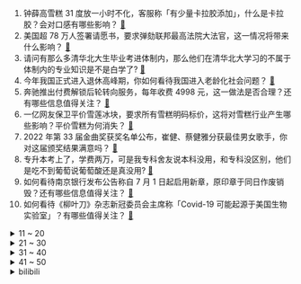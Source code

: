 1. 钟薛高雪糕 31 度放一小时不化，客服称「有少量卡拉胶添加」，什么是卡拉胶？会对口感有哪些影响？ [:link:](https://www.zhihu.com/question/541175444)
2. 美国超 78 万人签署请愿书，要求弹劾联邦最高法院大法官，这一情况将带来什么影响？ [:link:](https://www.zhihu.com/question/541091938)
3. 请问有那么多清华北大生毕业考进体制内，那么他们在清华北大学习的不属于体制内的专业知识是不是白学了? [:link:](https://www.zhihu.com/question/537429132)
4. 今年我国正式进入退休高峰期，你如何看待我国进入老龄化社会问题？ [:link:](https://www.zhihu.com/question/540997984)
5. 奔驰推出付费解锁后轮转向服务，每年收费 4998 元，这一做法是否合理？还有哪些信息值得关注？ [:link:](https://www.zhihu.com/question/540960588)
6. 一亿网友保卫平价雪莲冰块，要求所有雪糕明码标价，这将对雪糕行业产生哪些影响？平价雪糕为何消失？ [:link:](https://www.zhihu.com/question/541150716)
7. 2022 年第 33 届金曲奖获奖名单公布，崔健、蔡健雅分获最佳男女歌手，你对这届颁奖结果满意吗？ [:link:](https://www.zhihu.com/question/541159034)
8. 专升本考上了，学费两万，可是我专科舍友说本科没用，和专科没区别，他们是吃不到葡萄说葡萄酸还是真没用? [:link:](https://www.zhihu.com/question/540620540)
9. 如何看待南京银行发布公告称自 7 月 1 日起启用新章，原印章于同日作废销毁？还有哪些信息值得关注？ [:link:](https://www.zhihu.com/question/540988171)
10. 如何看待《柳叶刀》杂志新冠委员会主席称「Covid-19 可能起源于美国生物实验室」？有哪些值得关注？ [:link:](https://www.zhihu.com/question/541154437)
<details>
<summary>11 ~ 20</summary>

11. 一女子 2 万元貂皮被快递站当垃圾扔掉，对方因未保价只赔 300 元，该女子应如何有效的维权？ [:link:](https://www.zhihu.com/question/541098135)
12. 网友反馈取消行程码带星后，多城出现了替代方案，还有哪些防疫信息值得关注? [:link:](https://www.zhihu.com/question/541108229)
13. 欧洲 6 月自美进口 LNG 超过俄罗斯天然气，这释放了什么信号？ [:link:](https://www.zhihu.com/question/541088837)
14. 普通人没经过训练，在生死存亡之际，能不能拿命在 20 分钟跑完 5 公里？ [:link:](https://www.zhihu.com/question/421947026)
15. 赵丽颖的新剧《幸福到万家》为什么没火？ [:link:](https://www.zhihu.com/question/540950098)
16. 为什么墨西哥菜在中国不流行？ [:link:](https://www.zhihu.com/question/32767614)
17. 新疆一父亲为制止 4 个月大儿子啼哭掌掴致其死亡，获刑六年，如何从法律角度解读？ [:link:](https://www.zhihu.com/question/541243173)
18. 四川筠连警方通报 5 名未成年人遭性侵案，犯罪嫌疑人被刑拘，其将面临哪些法律处罚？ [:link:](https://www.zhihu.com/question/541104484)
19. 现实中有《楚门的世界》吗? [:link:](https://www.zhihu.com/question/35395059)
20. 如何看待美军表态下一代战机进入制造阶段？ [:link:](https://www.zhihu.com/question/535792997)
</details>
<details>
<summary>21 ~ 30</summary>

21. 如何看待调查称「超 7 成 00 后找工作看重薪资」？你认为薪资是求职的首要条件吗？ [:link:](https://www.zhihu.com/question/540765362)
22. 男生 1 年去图书馆 732 次被校长致辞，称努力成国家栋梁，上学时你对图书馆有哪些难忘的记忆？ [:link:](https://www.zhihu.com/question/541128226)
23. 目前来看乌克兰还有没有取胜的机会？ [:link:](https://www.zhihu.com/question/540787366)
24. 为什么印度菜都是糊糊？? [:link:](https://www.zhihu.com/question/512929578)
25. 为什么装修公司知道业主找了第三方监理就直接要求涨价或者中止合同？ [:link:](https://www.zhihu.com/question/269400900)
26. 周杰伦新专辑《最伟大的作品》这个名字怎么样？ [:link:](https://www.zhihu.com/question/541019037)
27. 民调显示超 7 成美国人反对拜登连任总统，背后有哪些原因？会产生哪些影响？ [:link:](https://www.zhihu.com/question/541146851)
28. 武汉第二批集中供地单日收金 113 亿元，有宅地成交价大降 7500 元/平方米，哪些信息还值得关注？ [:link:](https://www.zhihu.com/question/540655454)
29. 10岁的孩子喜欢临摹非常精细的画，但老师说他以后在画画上不会有大发展是为什么？ [:link:](https://www.zhihu.com/question/46904078)
30. 小鹏汽车回应出事故气囊未弹出，称「撞击力度未达要求」，如何从专业角度分析？ [:link:](https://www.zhihu.com/question/541108530)
</details>
<details>
<summary>31 ~ 40</summary>

31. 近期骑行风靡社交圈，入门级装备需近万元，有的车还被炒成「理财产品」，二手涨到十万元，如何看待这一现象？ [:link:](https://www.zhihu.com/question/541167752)
32. 空调一开一关费电，还是一直开着费电？ [:link:](https://www.zhihu.com/question/285831334)
33. 丈夫用暴力殴打等手段欲奸淫继女，女子在丈夫熟睡时将其锤杀，一审被判缓刑，此案件起到了哪些警示？ [:link:](https://www.zhihu.com/question/540613802)
34. 为什么人民币上没有“凭票即付”或“此券是偿还以一切公共或私人债务的法定货币”之类的字样？ [:link:](https://www.zhihu.com/question/517275101)
35. 岸田文雄称「明天的东亚地区或成第二个乌克兰」，外交部奉劝日方「想想东亚的昨天发生了什么」，如何理解？ [:link:](https://www.zhihu.com/question/541109262)
36. 你们送过男友最成功的礼物是什么？ [:link:](https://www.zhihu.com/question/25865753)
37. 俄外交部称北约明确宣布与俄对抗，俄军总参谋长格拉西莫夫赴特别军事行动前线视察，目前俄乌局势如何？ [:link:](https://www.zhihu.com/question/541149172)
38. 俄乌冲突开始后，为什么欧洲中立国芬兰和瑞典要放弃中立紧急加入北约？ [:link:](https://www.zhihu.com/question/541085628)
39. 《梦华录》赵盼儿和池衙内的感情线是否多余？为什么？ [:link:](https://www.zhihu.com/question/539896334)
40. 大家认为兰州这个城市怎么样？ [:link:](https://www.zhihu.com/question/473896667)
</details>
<details>
<summary>41 ~ 50</summary>

41. 泳联世锦赛任茜/段宇混双 10 米台夺冠，中国队已获得 11 个跳水项目金牌，中国跳水为何这么强？ [:link:](https://www.zhihu.com/question/541105409)
42. 7 月 2 日江苏新增本土病例「3+56」，目前疫情情况如何？ [:link:](https://www.zhihu.com/question/541244083)
43. 如何看待美国一素食主义母亲长期喂婴儿果蔬致其饿死？长期吃素对身体有哪些影响？ [:link:](https://www.zhihu.com/question/541176757)
44. 第 33 届金曲奖蔡健雅获最佳女歌手，为什么蔡健雅可以四封金曲歌后？ [:link:](https://www.zhihu.com/question/541191844)
45. 只有读书才是唯一的出路吗？ [:link:](https://www.zhihu.com/question/539503444)
46. 国产工业设计软件有了新突破，强度所 CAE 软件 SABRE 系统发布，你觉得这款国产软件有什么意义？ [:link:](https://www.zhihu.com/question/541099769)
47. 住一楼带花园的房子的实际体验如何？ [:link:](https://www.zhihu.com/question/24249319)
48. 学习不快乐，不学习考不了好大学，怎么办？ [:link:](https://www.zhihu.com/question/541163540)
49. 如何评价综艺《中国说唱巅峰对决》第二期？ [:link:](https://www.zhihu.com/question/541154096)
50. 爵士和森林狼关于戈贝尔的交易，哪支球队更赚？ [:link:](https://www.zhihu.com/question/541099467)
</details><details>
<summary>bilibili</summary>

1. 鸡你太美分解教学，5分钟速成资深IKUN [:link:](//www.bilibili.com/video/BV1oN4y1u723)
2. 我为我的奶奶，拍了部“电影” [:link:](//www.bilibili.com/video/BV13Y4y1n76t)
3. 我和女朋友，被房贷改变的这三年 [:link:](//www.bilibili.com/video/BV1Ca411W7v9)
4. 在？我帮你要到杰伦的签名专辑了！ [:link:](//www.bilibili.com/video/BV1734y1s7sC)
5. “明枪易躲，暗恋难防” [:link:](//www.bilibili.com/video/BV17B4y1i7YF)
6. 2年了，竟然还有人不知道~ [:link:](//www.bilibili.com/video/BV14G411x7uU)
7. 玫瑰花被摘了 你要怪摘花的人 而不是怪花开的艳 [:link:](//www.bilibili.com/video/BV14L4y1w7S2)
8. 【时代少年团】《光环中的少年——“天堑”》 [:link:](//www.bilibili.com/video/BV1eT41137my)
9. 【大福】圣主都来我这里进货 我做了一套会亮的符咒键帽 [:link:](//www.bilibili.com/video/BV1d34y1H7Fq)
10. 一个桃子100块？美食博主：那是成本！ [:link:](//www.bilibili.com/video/BV1Da411X7jS)
<details>
<summary>11 ~ 20</summary>

11. 贵州岜沙｜生于自然，归于自然 [:link:](//www.bilibili.com/video/BV1r3411w7iP)
12. 【  青春也好，当下最好  】 [:link:](//www.bilibili.com/video/BV1xa411X7Xr)
13. 如何把沙子卖给阿拉伯人？【小约翰】 [:link:](//www.bilibili.com/video/BV1Sa411W7fw)
14. ⚡三 摇 嘲 讽⚡ [:link:](//www.bilibili.com/video/BV1pZ4y1e7Kv)
15. 汤姆到底有多少条命?那些汤姆的奇葩死法！ [:link:](//www.bilibili.com/video/BV1dG411s7ta)
16. up主，你的脸疼吗？2022年4月新番完结吐槽大总结！【泛式】 [:link:](//www.bilibili.com/video/BV1PB4y1i7KA)
17. 剧本杀玩得最代入的人 [:link:](//www.bilibili.com/video/BV14r4y1M7Tp)
18. 《原神》2.8版本PV：「仲夏！幻夜？奇想曲！」 [:link:](//www.bilibili.com/video/BV1yL4y1w7ut)
19. 只需要三种材料就可以做情窦初开又再开的冰山熔岩，结尾有些话想对b站的笨不溜秋蛋说 [:link:](//www.bilibili.com/video/BV16v4y1u7Nt)
20. 沉浸定格式拼搭乐高梵高，我是尽力了，梵高你自己看看吧 [:link:](//www.bilibili.com/video/BV1tv4y1u7QR)
</details>
<details>
<summary>21 ~ 30</summary>

21. 【俄罗斯街拍P3】回眸一笑击中了我的...心巴 | Semkavkvadrate [:link:](//www.bilibili.com/video/BV1ZB4y1p7M3)
22. 当医生看到你的历史记录… [:link:](//www.bilibili.com/video/BV1T94y1R7i8)
23. 恋爱十年竟然同天生日，我送她这个当作生日礼物？？ [:link:](//www.bilibili.com/video/BV1o3411F7jh)
24. 这无缝衔接就离谱！ [:link:](//www.bilibili.com/video/BV1RG411s777)
25. 开心的农民工 [:link:](//www.bilibili.com/video/BV16t4y1871x)
26. “雪糕刺客”？这些天价网红雪糕吃起来究竟怎样？#第六弹！ [:link:](//www.bilibili.com/video/BV1D3411w7w6)
27. 【奥特银河格斗3吐槽】从现在开始我将一次不死并且超神！ [:link:](//www.bilibili.com/video/BV1cY411K7Qd)
28. “阿姨，我想通了” [:link:](//www.bilibili.com/video/BV1U3411w79k)
29. 我妈真的很严格 [:link:](//www.bilibili.com/video/BV1wa411x77C)
30. 今天都不许占我便宜啊！ [:link:](//www.bilibili.com/video/BV1it4y187zS)
</details>
<details>
<summary>31 ~ 40</summary>

31. 体态大师：肋骨突出、骨盆前倾、颈椎反弓、肩膀内扣，你想象不到的根本原因 [:link:](//www.bilibili.com/video/BV1aY4y1n7Re)
32. 佳人【于文文唐诗逸张蔷赵梦刘恋】 [:link:](//www.bilibili.com/video/BV1LW4y1z74P)
33. 她 才是我整个生活的光 [:link:](//www.bilibili.com/video/BV12W4y1z79D)
34. 星星点灯【王心凌张天爱蔡卓妍钟欣潼吴谨言】 [:link:](//www.bilibili.com/video/BV1oU4y1Q71b)
35. 是个男孩斤六两 [:link:](//www.bilibili.com/video/BV1EZ4y1e7SC)
36. 当今社会几大狠人 [:link:](//www.bilibili.com/video/BV1MY411K7dK)
37. 踢出了打羽毛球的感觉，我打羽毛球也没这酷，为自己加油！！！ [:link:](//www.bilibili.com/video/BV1994y197MJ)
38. 雪莲文学是什么梗【梗指南】 [:link:](//www.bilibili.com/video/BV1kt4y187Uh)
39. 耗时2天，剥1000只虾，只为这碗面中爱马仕 [:link:](//www.bilibili.com/video/BV1kS4y1p7a7)
40. 中国空间站的一个杯子，让外国网友吵翻了 [:link:](//www.bilibili.com/video/BV1Ba411H7Te)
</details>
<details>
<summary>41 ~ 50</summary>

41. 为什么所有专业的学长学姐都在劝退？ [:link:](//www.bilibili.com/video/BV1R94y197ja)
42. 《狗 头 吧 主》 [:link:](//www.bilibili.com/video/BV1BU4y1Q7ic)
43. 【树叶 白姨】鬼畜大电影     《天 弃 之 子》 [:link:](//www.bilibili.com/video/BV1LG411x7zZ)
44. “我要跟我最好的朋友出去玩！” [:link:](//www.bilibili.com/video/BV18B4y1W7b3)
45. 数羊发现少了一只 出门看看去 [:link:](//www.bilibili.com/video/BV1Ba411H7Ft)
46. 食堂阿姨端馒头时不小心掉地上一个，于是…… [:link:](//www.bilibili.com/video/BV1m3411w7CL)
47. 小县城婚礼｜在与我同岁的乡下老房子出嫁 [:link:](//www.bilibili.com/video/BV1734y1s7V6)
48. 没有人会喜欢夏天的 [:link:](//www.bilibili.com/video/BV1zT41137tG)
49. 【Minecraft】世界首个纯红石神经网络！真正的红石人工智能(中文/English)(4K) [:link:](//www.bilibili.com/video/BV1yv4y1u7ZX)
50. 再见，我的校园 [:link:](//www.bilibili.com/video/BV1vY4y1n7x2)
</details>
<details>
<summary>51 ~ 60</summary>

51. 再也不怕没零食吃了 [:link:](//www.bilibili.com/video/BV1VB4y1W7gP)
52. 雪莲雪糕，爱你孤身走暗巷，爱你不贵的模样。 [:link:](//www.bilibili.com/video/BV16a411W7cf)
53. 【洗脑循环】阿忍的“老大”真是太洗脑啦~(=^･ω･^)ﾉ [:link:](//www.bilibili.com/video/BV1cB4y1W7iE)
54. 画风突变！宋江：用魔法打败魔法！《水浒传》P28 [:link:](//www.bilibili.com/video/BV1y34y1p7j7)
55. 【为中国军人点赞！】走下赛场，他的手变成了这样…… [:link:](//www.bilibili.com/video/BV1ft4y187XJ)
56. r̵͎̟̰͓̄̈̔̌̆̌̋͌̽̇͛͒e̶̲͓̠͖̠̝͕͍͙̗̳̊̃͑͑̾͂͒d҉͍̟͖͎̜̟͓̗̤͂͌̄͊̈    【oc|原创动画】毕设概念.但还没毕业 [:link:](//www.bilibili.com/video/BV1mW4y1z7a3)
57. 🐓鸡你太美，但是二次元🐓 [:link:](//www.bilibili.com/video/BV19f4y1f7oj)
58. 帮一块橡皮找回梦想 [:link:](//www.bilibili.com/video/BV1GY411K7xR)
59. 中国人修仙这件事是瞒不住了！ [:link:](//www.bilibili.com/video/BV17Y4y1n7s7)
60. “以后”您的容颜会有人记住的 [:link:](//www.bilibili.com/video/BV1eS4y1p7Aj)
</details>
<details>
<summary>61 ~ 70</summary>

61. 请以你的名字呼唤我 [:link:](//www.bilibili.com/video/BV1bW4y1z7fb)
62. 意外坠河，你的裤子就是保命用的应急浮领 [:link:](//www.bilibili.com/video/BV1yf4y1o7mc)
63. 【罗翔】香烟能不能寄？不知者可以免责吗？ [:link:](//www.bilibili.com/video/BV1zL4y1w7pj)
64. 莉⚡你⚡太⚡美⚡ [:link:](//www.bilibili.com/video/BV1VN4y1g7xG)
65. 他们都叫【陈建军】，他们都是英雄烈士！ [:link:](//www.bilibili.com/video/BV1WZ4y1e7ap)
66. 【花小烙】为什么感冒的时候鼻涕会变多最后还会变黄？ [:link:](//www.bilibili.com/video/BV1Q94y197TJ)
67. 终于等到周杰伦 [:link:](//www.bilibili.com/video/BV1uG411x7Y9)
68. 【盘个生意】卖奥特曼卡片，能挣钱吗？ [:link:](//www.bilibili.com/video/BV1LS4y1p7Vw)
69. 如何用【免费】资源，一站式解锁高质量大学生活！ [:link:](//www.bilibili.com/video/BV1D94y1979X)
70. 不要被苹果限制了你的想象力 [:link:](//www.bilibili.com/video/BV1St4y187MT)
</details>
<details>
<summary>71 ~ 80</summary>

71. 我跟着边境民警一起体验了他们的生活！有笑也有泪！ [:link:](//www.bilibili.com/video/BV17B4y1B7ZG)
72. 疯了！好吃到疯了【会爆汁的鸡肉丸】真是超简单，周末就给家人试试吧！ [:link:](//www.bilibili.com/video/BV1Aa411s7Mx)
73. 市面上常见蛋白棒测评，熬夜测得，希望对各位小伙伴有帮助 [:link:](//www.bilibili.com/video/BV1wL4y1w7rL)
74. 这一天天的，怎么就那么能演呢？ [:link:](//www.bilibili.com/video/BV1pW4y1z7vE)
75. 大狼狼才不要打针 [:link:](//www.bilibili.com/video/BV1XB4y1p7zR)
76. 香港·买买提这个名字是一位新疆爸爸对祖国的爱最直接的表达 #庆祝香港回归25周年 [:link:](//www.bilibili.com/video/BV1dG411s7Ci)
77. 当我让男友和家人误以为我半夜出门 [:link:](//www.bilibili.com/video/BV1n94y1R7iC)
78. 再见 谷恒条野 [:link:](//www.bilibili.com/video/BV113411w76W)
79. 成都出现局部降雨天气 网友：这局部得过于彻底了 [:link:](//www.bilibili.com/video/BV1RN4y1u7SV)
80. 【纸嫁衣4红丝缠】红丝缠绕，情字难解——官方预告片 [:link:](//www.bilibili.com/video/BV1wL4y1w7BE)
</details>
<details>
<summary>81 ~ 90</summary>

81. 这小狗它说：~~~ [:link:](//www.bilibili.com/video/BV1Ha411X7no)
82. 《雪糕刺客风云》 [:link:](//www.bilibili.com/video/BV15Y4y1n77R)
83. 螺旋升天 法力无边！小林家的龙女仆op(>u<)～～ [:link:](//www.bilibili.com/video/BV1Q3411w77c)
84. 浅浅展示一下我的特殊能力……【轻微恐怖，慎点】 [:link:](//www.bilibili.com/video/BV1mY4y1n7w4)
85. 【原神】2.8前瞻直播终于来了，300原石千万别忘记领，内鬼最近也太嚣张了！！！！ [:link:](//www.bilibili.com/video/BV1cr4y137Z2)
86. 谁叫我宠你们呢 [:link:](//www.bilibili.com/video/BV1f3411w73b)
87. 童年雪糕，但是拟人 [:link:](//www.bilibili.com/video/BV1CU4y1Q7CR)
88. 配音比赛视频 别赞  怕被同学发现 [:link:](//www.bilibili.com/video/BV1W3411w7Ww)
89. 我怀疑他骗我冰棒之我不是糕神 [:link:](//www.bilibili.com/video/BV15N4y1g7gG)
90. 【屠洪刚】《精忠报国》经典重献，致敬每一位爱国英雄！ [:link:](//www.bilibili.com/video/BV1bB4y1W72X)
</details>
<details>
<summary>91 ~ 100</summary>

91. 整活！花一万块24小时内随意暂停女友！在b站直播给她画脸？在她打王者时喊暂停… [:link:](//www.bilibili.com/video/BV1Da411W7Ef)
92. 你摔了一跤就会吹Despacito了是吧？？ [:link:](//www.bilibili.com/video/BV1JZ4y1e7CF)
93. 大作来袭！黑马回归！十多部国创新番嗨翻整个暑假！2022国创Q3导视【国动荟萃】 [:link:](//www.bilibili.com/video/BV1JS4y1p7tk)
94. “他就是上帝” [:link:](//www.bilibili.com/video/BV1vU4y1Q7qG)
95. 熊出没，但是⚡电⚡摇... [:link:](//www.bilibili.com/video/BV14S4y1p7s9)
96. 一看就会 [:link:](//www.bilibili.com/video/BV1LY411N7xR)
97. 时代可能真的把老人抛下了，但我们不会。 [:link:](//www.bilibili.com/video/BV18S4y1p7qX)
98. 《寻找田春山》 [:link:](//www.bilibili.com/video/BV1UZ4y1e7Mk)
99. 这一仗，他输得尸骨无存！《黑袍纠察队》大结局—祖国人之死 [:link:](//www.bilibili.com/video/BV1YY4y1n7hT)
100. 真正的告别，总是悄无声息；看着师姐离开时坚决的背影，我意识到戏院即将发生翻天覆地的变化… [:link:](//www.bilibili.com/video/BV1j34y1s7ht)
</details></details>